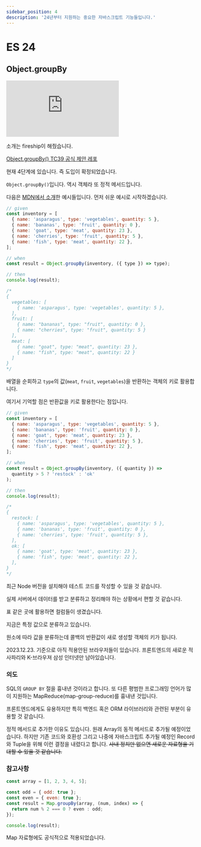 ```yaml
---
sidebar_position: 4
description: '24년부터 지원하는 중요한 자바스크립트 기능들입니다.'
---
```


# ES 24

## Object.groupBy

<iframe class="codepen" src="https://www.youtube.com/embed/ANCm3oG7htM" title="10 JavaScript changes you missed in 2023" frameborder="0" allow="accelerometer; autoplay; clipboard-write; encrypted-media; gyroscope; picture-in-picture; web-share" allowfullscreen></iframe>

소개는 fireship이 해줬습니다.

[Object.groupBy() TC39 공식 제안 레포](https://github.com/tc39/proposal-array-grouping)

현재 4단계에 있습니다. 즉 도입이 확정되었습니다.

`Object.groupBy()`입니다. 역시 객체라 또 정적 메서드입니다.

다음은 [MDN에서 소개](https://developer.mozilla.org/en-US/docs/Web/JavaScript/Reference/Global_Objects/Object/groupBy)한 예시들입니다. 먼저 쉬운 예시로 시작하겠습니다.

```js
// given
const inventory = [
  { name: 'asparagus', type: 'vegetables', quantity: 5 },
  { name: 'bananas', type: 'fruit', quantity: 0 },
  { name: 'goat', type: 'meat', quantity: 23 },
  { name: 'cherries', type: 'fruit', quantity: 5 },
  { name: 'fish', type: 'meat', quantity: 22 },
];

// when
const result = Object.groupBy(inventory, ({ type }) => type);

// then
console.log(result);

/*
{
  vegetables: [
    { name: 'asparagus', type: 'vegetables', quantity: 5 },
  ],
  fruit: [
    { name: "bananas", type: "fruit", quantity: 0 },
    { name: "cherries", type: "fruit", quantity: 5 }
  ],
  meat: [
    { name: "goat", type: "meat", quantity: 23 },
    { name: "fish", type: "meat", quantity: 22 }
  ]
}
*/
```

배열을 순회하고 `type`의 값(`meat`, `fruit`, `vegetables`)을 반환하는 객체의 키로 활용합니다.

여기서 기억할 점은 반환값을 키로 활용한다는 점입니다.

```js
// given
const inventory = [
  { name: 'asparagus', type: 'vegetables', quantity: 5 },
  { name: 'bananas', type: 'fruit', quantity: 0 },
  { name: 'goat', type: 'meat', quantity: 23 },
  { name: 'cherries', type: 'fruit', quantity: 5 },
  { name: 'fish', type: 'meat', quantity: 22 },
];

// when
const result = Object.groupBy(inventory, ({ quantity }) =>
  quantity > 5 ? 'restock' : 'ok'
);

// then
console.log(result);

/*
{
  restock: [
    { name: 'asparagus', type: 'vegetables', quantity: 5 },
    { name: 'bananas', type: 'fruit', quantity: 0 },
    { name: 'cherries', type: 'fruit', quantity: 5 },
  ],
  ok: [
    { name: 'goat', type: 'meat', quantity: 23 },
    { name: 'fish', type: 'meat', quantity: 22 },
  ],
}
*/
```

최근 Node 버전을 설치해야 테스트 코드를 작성할 수 있을 것 같습니다.

실제 서버에서 데이터를 받고 분류하고 정리해야 하는 상황에서 편할 것 같습니다.

표 같은 곳에 활용하면 컬럼들이 생겼습니다.

지금은 특정 값으로 분류하고 있습니다.

원소에 따라 값을 분류하는데 콜백의 반환값이 새로 생성할 객체의 키가 됩니다.

2023.12.23. 기준으로 아직 적용안된 브라우저들이 있습니다. 프론트엔드의 새로운 적 사파리와 K-브라우져 삼성 인터넷만 남아있습니다.

### 의도

SQL의 `GROUP BY` 절을 흉내낸 것이라고 합니다. 또 다른 평범한 프로그래밍 언어가 많이 지원하는 MapReduce(map-group-reduce)를 흉내낸 것입니다.

프론트엔드에게도 유용하지만 특히 백엔드 혹은 ORM 라이브러리와 관련된 부분이 유용할 것 같습니다.

정적 메서드로 추가한 이유도 있습니다. 원래 Array의 동적 메서드로 추가될 예정이었습니다. 하지만 기존 코드와 호환성 그리고 나중에 자바스크립트 추가될 예정인 Record와 Tuple을 위해 이런 결정을 내렸다고 합니다. ~~사내 정치만 없으면 새로운 자료형을 기대할 수 있을 것 같습니다.~~

### 참고사항

```js
const array = [1, 2, 3, 4, 5];

const odd = { odd: true };
const even = { even: true };
const result = Map.groupBy(array, (num, index) => {
  return num % 2 === 0 ? even : odd;
});

console.log(result);
```

Map 자료형에도 공식적으로 적용되었습니다.

<!-- ### `Promise.withResolvers`

https://github.com/tc39/proposal-promise-with-resolvers

꽤 중요한 기능입니다.

```js
const { promise, resolve, reject } = Promise.withResolvers();
```

사실 위가 전부입니다. promise를 다루는 새로운 방법이 추가된 것입니다. 위처럼 문법적 설탕이 필요한 배경이 있습니다.

```js
const promise = new Promise((resolve, reject) => {
  asyncRequest(config, (response) => {
    const buffer = [];
    response.on('data', (data) => buffer.push(data));
    response.on('end', () => resolve(buffer));
    response.on('error', (reason) => reject(reason));
  });
});
```

꽤 흔이 보는 패턴입니다. 여기서 `asyncRequest`는 뭐 사용자가 정의한 함수입니다. 데이터를 받으면 buffer에 담고 모든 요청이 끝나면 모은 buffer를 응답받을 것입니다. 만약에 실패하면 실패한 이유를 응답받을 것을 예상해볼 수 있습니다.

위처럼 모든 것이 안에 잘 담겨있으면 모든 것이 편해질 것입니다. -->

<!--

[월간 크롬 이슈 리포트 2023년 11월호](https://ui.toast.com/posts/ko_chrome_report_202311)

월간 크롬 이슈야 말로 진정한 테크트렌드입니다.

 -->
